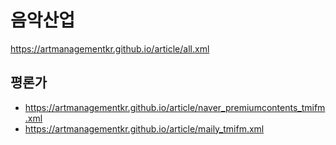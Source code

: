 # 음악산업
https://artmanagementkr.github.io/article/all.xml

## 평론가
- https://artmanagementkr.github.io/article/naver_premiumcontents_tmifm.xml
- https://artmanagementkr.github.io/article/maily_tmifm.xml
